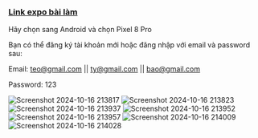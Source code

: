 ### [Link expo bài làm][1]

Hãy chọn sang Android và chọn Pixel 8 Pro

Bạn có thể đăng ký tài khoản mới hoặc đăng nhập với email và password sau:

Email: teo@gmail.com || ty@gmail.com || bao@gmail.com

Password: 123

[1]: <https://snack.expo.dev/@quocbao44/gk2>

![Screenshot 2024-10-16 213817](https://github.com/user-attachments/assets/4c808ebb-4e56-4f86-acb2-d4414d16a83a)
![Screenshot 2024-10-16 213823](https://github.com/user-attachments/assets/b0b1785e-f5d5-4e04-950c-445344be2c83)
![Screenshot 2024-10-16 213937](https://github.com/user-attachments/assets/065bfc62-ba02-43b8-b1d8-16d98a31000d)
![Screenshot 2024-10-16 213952](https://github.com/user-attachments/assets/f6ed30a9-ace7-4411-a1f4-80c6c3f9b40f)
![Screenshot 2024-10-16 213957](https://github.com/user-attachments/assets/1d73a638-de34-49ec-9f4a-a84f0e29584a)
![Screenshot 2024-10-16 214009](https://github.com/user-attachments/assets/274a3408-ff1e-4754-b3c7-9376f29ff66e)
![Screenshot 2024-10-16 214028](https://github.com/user-attachments/assets/7f52e73a-345b-40d3-8428-acc311580758)
